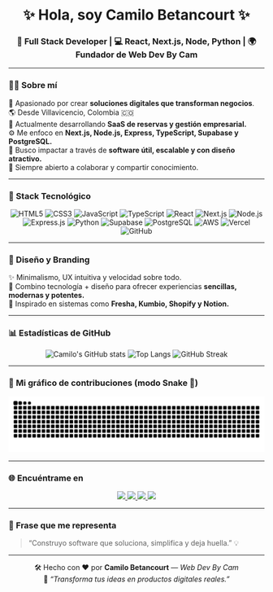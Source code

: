 <!-- 🌌 PERFIL README BY WEB DEV BY CAM -->

<h1 align="center">✨ Hola, soy Camilo Betancourt ✨</h1>
<h3 align="center">🚀 Full Stack Developer | 💻 React, Next.js, Node, Python | 🌍 Fundador de Web Dev By Cam</h3>

---

### 👨‍💻 Sobre mí

💫 Apasionado por crear **soluciones digitales que transforman negocios**.  
🌎 Desde Villavicencio, Colombia 🇨🇴  
🧠 Actualmente desarrollando **SaaS de reservas y gestión empresarial.**  
⚙️ Me enfoco en **Next.js, Node.js, Express, TypeScript, Supabase y PostgreSQL.**  
🎯 Busco impactar a través de **software útil, escalable y con diseño atractivo.**  
💬 Siempre abierto a colaborar y compartir conocimiento.

---

### 🚀 Stack Tecnológico

<div align="center">

![HTML5](https://img.shields.io/badge/HTML5-E34F26?style=for-the-badge&logo=html5&logoColor=white)
![CSS3](https://img.shields.io/badge/CSS3-1572B6?style=for-the-badge&logo=css3&logoColor=white)
![JavaScript](https://img.shields.io/badge/JavaScript-F7E017?style=for-the-badge&logo=javascript&logoColor=black)
![TypeScript](https://img.shields.io/badge/TypeScript-007ACC?style=for-the-badge&logo=typescript&logoColor=white)
![React](https://img.shields.io/badge/React-00C7FF?style=for-the-badge&logo=react&logoColor=white)
![Next.js](https://img.shields.io/badge/Next.js-111111?style=for-the-badge&logo=nextdotjs&logoColor=white)
![Node.js](https://img.shields.io/badge/Node.js-6DA55F?style=for-the-badge&logo=node.js&logoColor=white)
![Express.js](https://img.shields.io/badge/Express.js-404D59?style=for-the-badge)
![Python](https://img.shields.io/badge/Python-3776AB?style=for-the-badge&logo=python&logoColor=white)
![Supabase](https://img.shields.io/badge/Supabase-3ECF8E?style=for-the-badge&logo=supabase&logoColor=white)
![PostgreSQL](https://img.shields.io/badge/PostgreSQL-4169E1?style=for-the-badge&logo=postgresql&logoColor=white)
![AWS](https://img.shields.io/badge/AWS-232F3E?style=for-the-badge&logo=amazon-aws&logoColor=white)
![Vercel](https://img.shields.io/badge/Vercel-000000?style=for-the-badge&logo=vercel&logoColor=white)
![GitHub](https://img.shields.io/badge/GitHub-181717?style=for-the-badge&logo=github&logoColor=white)

</div>

---

### 🎨 Diseño y Branding

✨ Minimalismo, UX intuitiva y velocidad sobre todo.  
🎨 Combino tecnología + diseño para ofrecer experiencias **sencillas, modernas y potentes.**  
🧩 Inspirado en sistemas como **Fresha, Kumbio, Shopify y Notion.**

---

### 📊 Estadísticas de GitHub

<div align="center">

![Camilo's GitHub stats](https://github-readme-stats.vercel.app/api?username=WebDevByCam&show_icons=true&theme=tokyonight&hide_border=true&bg_color=000000&title_color=00E6FE&icon_color=00E6FE)
![Top Langs](https://github-readme-stats.vercel.app/api/top-langs/?username=WebDevByCam&layout=compact&theme=tokyonight&hide_border=true&bg_color=000000&title_color=00E6FE)
![GitHub Streak](https://github-readme-streak-stats.herokuapp.com?user=WebDevByCam&theme=tokyonight-duo&hide_border=true)

</div>

---

### 🐍 Mi gráfico de contribuciones (modo Snake 🧬)

<div align="center">
  
![Snake animation](https://raw.githubusercontent.com/WebDevByCam/WebDevByCam/output/github-contribution-grid-snake.svg)

</div>

---

### 🌐 Encuéntrame en

<p align="center">
  <a href="https://www.linkedin.com/in/webdevbycam/" target="_blank">
    <img src="https://img.shields.io/badge/LinkedIn-%230077B5.svg?&style=for-the-badge&logo=linkedin&logoColor=white"/>
  </a>
  <a href="mailto:webdevbycam@gmail.com" target="_blank">
    <img src="https://img.shields.io/badge/Gmail-D14836?style=for-the-badge&logo=gmail&logoColor=white"/>
  </a>
  <a href="https://www.webdevbycam.com" target="_blank">
    <img src="https://img.shields.io/badge/Portfolio-000?style=for-the-badge&logo=vercel&logoColor=white"/>
  </a>
  <a href="https://instagram.com/webdevbycam" target="_blank">
    <img src="https://img.shields.io/badge/Instagram-E4405F?style=for-the-badge&logo=instagram&logoColor=white"/>
  </a>
</p>

---

### 🧠 Frase que me representa

> “Construyo software que soluciona, simplifica y deja huella.” 💡

---

<div align="center">
  
🛠️ Hecho con ❤️ por **Camilo Betancourt** — *Web Dev By Cam*  
🌟 _“Transforma tus ideas en productos digitales reales.”_

</div>

